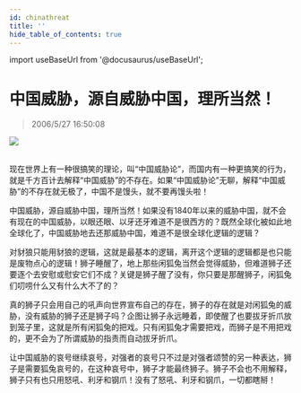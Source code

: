 ```yaml
---
id: chinathreat
title: ''
hide_table_of_contents: true
---
```


import useBaseUrl from '@docusaurus/useBaseUrl';

# 中国威胁，源自威胁中国，理所当然！

> 2006/5/27 16:50:08

<div style={{textAlign: 'center'}}>
<img src={useBaseUrl('https://crustipfs.info/ipfs/QmXSnds2BF97yuZwYAMLwrpjQcuPcm22WGsFmBJfWFTEUM/economics/chinathreat/1.jpeg')} /><br/><br/>
</div>

现在世界上有一种很搞笑的理论，叫“中国威胁论”，而国内有一种更搞笑的行为，就是千方百计去解释“中国威胁”的不存在。如果“中国威胁论”无聊，解释“中国威胁”的不存在就无极了，中国不是馒头，就不要再馒头啦！
 
中国威胁，源自威胁中国，理所当然！如果没有1840年以来的威胁中国，就不会有现在的中国威胁，以眼还眼、以牙还牙难道不是很西方的？既然全球化被如此地全球化了，中国威胁地去还那威胁中国，难道不是很全球化逻辑的逻辑？
 
对豺狼只能用豺狼的逻辑，这就是最基本的逻辑，离开这个逻辑的逻辑都是也只能是废物点心的逻辑！狮子睡醒了，地上那些闲狐兔当然会觉得威胁，但难道狮子还要逐个去安慰或慰安它们不成？关键是狮子醒了没有，你只要是那醒狮子，闲狐兔们叨唠什么又有什么大不了的？
 
真的狮子只会用自己的吼声向世界宣布自己的存在，狮子的存在就是对闲狐兔的威胁，没有威胁的狮子还是狮子吗？企图让狮子永远睡着，即使醒了也要拔牙折爪放到笼子里，这就是所有闲狐兔的把戏。只有闲狐兔才需要把戏，而狮子是不用把戏的，更不会为了所谓威胁的指责而自动拔牙折爪。
 
让中国威胁的哀号继续哀号，对强者的哀号只不过是对强者颂赞的另一种表达，狮子是需要狐兔哀号的，在这种哀号中，狮子才能最终狮子。狮子不会也不用解释，狮子只有也只用怒吼、利牙和钢爪！没有了怒吼、利牙和钢爪，一切都瞎掰！